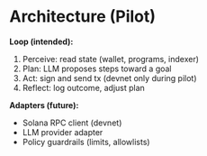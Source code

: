 # Architecture (Pilot)
**Loop (intended):**
1) Perceive: read state (wallet, programs, indexer)
2) Plan: LLM proposes steps toward a goal
3) Act: sign and send tx (devnet only during pilot)
4) Reflect: log outcome, adjust plan

**Adapters (future):**
- Solana RPC client (devnet)
- LLM provider adapter
- Policy guardrails (limits, allowlists)
